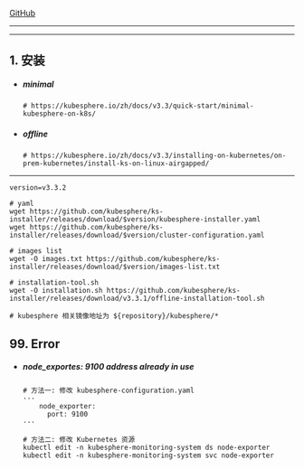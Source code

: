 [GitHub](https://github.com/kubesphere/kubesphere)

------

------

## 1. 安装

- ##### minimal

  ```shell
  # https://kubesphere.io/zh/docs/v3.3/quick-start/minimal-kubesphere-on-k8s/
  ```

- ##### offline

  ```shell
  # https://kubesphere.io/zh/docs/v3.3/installing-on-kubernetes/on-prem-kubernetes/install-ks-on-linux-airgapped/
  ```

------

```shell
version=v3.3.2

# yaml
wget https://github.com/kubesphere/ks-installer/releases/download/$version/kubesphere-installer.yaml
wget https://github.com/kubesphere/ks-installer/releases/download/$version/cluster-configuration.yaml

# images list
wget -O images.txt https://github.com/kubesphere/ks-installer/releases/download/$version/images-list.txt

# installation-tool.sh
wget -O installation.sh https://github.com/kubesphere/ks-installer/releases/download/v3.3.1/offline-installation-tool.sh
```

```shell
# kubesphere 相关镜像地址为 ${repository}/kubesphere/*
```

## 99. Error

- ##### node_exportes: 9100 address already in use

  ```shell
  # 方法一: 修改 kubesphere-configuration.yaml
  ···
      node_exporter:
        port: 9100
  ···
  
  # 方法二: 修改 Kubernetes 资源
  kubectl edit -n kubesphere-monitoring-system ds node-exporter
  kubectl edit -n kubesphere-monitoring-system svc node-exporter
  ```

  

